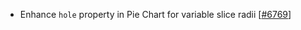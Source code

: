  - Enhance `hole` property in Pie Chart for variable slice radii [[#6769](https://github.com/plotly/plotly.js/pull/6769)]

